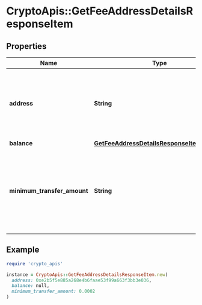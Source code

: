 # CryptoApis::GetFeeAddressDetailsResponseItem

## Properties

| Name | Type | Description | Notes |
| ---- | ---- | ----------- | ----- |
| **address** | **String** | Represents the specific fee address, which is always automatically generated. Users must fund it. |  |
| **balance** | [**GetFeeAddressDetailsResponseItemBalance**](GetFeeAddressDetailsResponseItemBalance.md) |  |  |
| **minimum_transfer_amount** | **String** | Represents the minimum transfer amount of the currency in the &#x60;fromAddress&#x60; that can be allowed for an automatic forwarding. |  |

## Example

```ruby
require 'crypto_apis'

instance = CryptoApis::GetFeeAddressDetailsResponseItem.new(
  address: 0xe2b5f5e885a268e4b6faae53f99a663f3bb3e036,
  balance: null,
  minimum_transfer_amount: 0.0002
)
```

